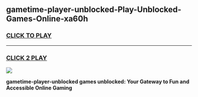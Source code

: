 
## gametime-player-unblocked-Play-Unblocked-Games-Online-xa60h
<h3>
<a href="https://premium76.site?title=gametime-player-unblocked&ref=25A">CLICK TO PLAY</a></h3>
<hr>

<h3>
<a href="https://premium76.site?title=gametime-player-unblocked&ref=25A">CLICK 2 PLAY</a>
  
</h3>

<a href="https://premium76.site?title=gametime-player-unblocked&ref=25A"><img src="https://clearcache.store/games.png"></a>


**gametime-player-unblocked games unblocked: Your Gateway to Fun and Accessible Online Gaming**
